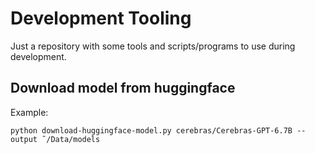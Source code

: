 # Development Tooling
Just a repository with some tools and scripts/programs to use during development.

## Download model from huggingface
Example:
```
python download-huggingface-model.py cerebras/Cerebras-GPT-6.7B --output ˜/Data/models
```